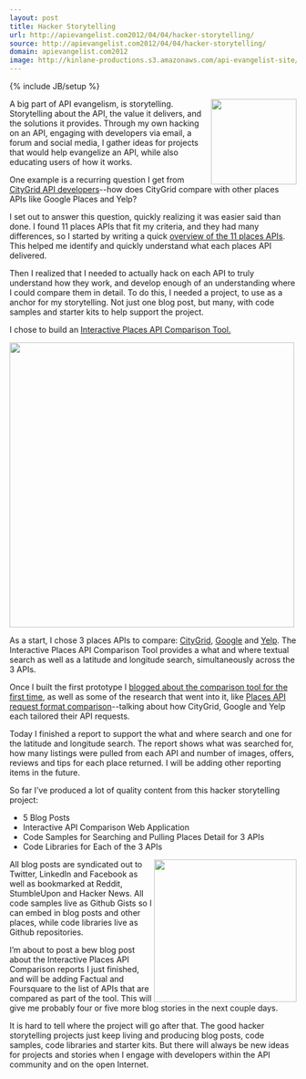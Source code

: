 ```yaml
---
layout: post
title: Hacker Storytelling
url: http://apievangelist.com2012/04/04/hacker-storytelling/
source: http://apievangelist.com2012/04/04/hacker-storytelling/
domain: apievangelist.com2012
image: http://kinlane-productions.s3.amazonaws.com/api-evangelist-site/blog/ada-the-enchantress-of-numbers.jpg
---
```

{% include JB/setup %}<p>
     <a href="http://kinlane-productions.s3.amazonaws.com/api-evangelist/hacker-storytelling/ada-the-enchantress-of-numbers.jpg" target="_blank"><img src="http://kinlane-productions.s3.amazonaws.com/api-evangelist/hacker-storytelling/ada-the-enchantress-of-numbers.jpg"  width="150" align="right" /></a>
</p>
<p>
     A big part of API evangelism, is storytelling. Storytelling about the API, the value it delivers, and the solutions it provides. Through my own hacking on an API, engaging with developers via email, a forum and social media, I gather ideas for projects that would help evangelize an API, while also educating users of how it works.
</p>
<p>
     One example is a recurring question I get from <a title="CityGrid API Developers" href="http://developer.citygridmedia.com/">CityGrid API developers</a>--how does CityGrid compare with other places APIs like Google Places and Yelp?
</p>
<p>
     I set out to answer this question, quickly realizing it was easier said than done. I found 11 places APIs that fit my criteria, and they had many differences, so I started by writing a quick <a title="overview of the 11 places apis" href="http://www.citygridmedia.com/developer/blog/overview-of-11-places-data-apis/">overview of the 11 places APIs</a>. This helped me identify and quickly understand what each places API delivered.
</p>
<p>
     Then I realized that I needed to actually hack on each API to truly understand how they work, and develop enough of an understanding where I could compare them in detail. To do this, I needed a project, to use as a anchor for my storytelling. Not just one blog post, but many, with code samples and starter kits to help support the project.
</p>
<p>
     I chose to build an <a title="Interactive Places API Comparison Tool" href="http://places-comparison-v1.hyp3rl0cal.com/index.php">Interactive Places API Comparison Tool.</a>
</p>
<p>
     <a title="Interactive Places API Comparison Tool" href="http://places-comparison-v1.hyp3rl0cal.com/index.php"><img src="http://www.citygridmedia.com/developer/wp-content/uploads/2012/03/CityGrid-Google-Yelp-1024x189.png"  width="500" align="center" /></a>
</p>
<p>
     As a start, I chose 3 places APIs to compare: <a title="CityGrid" href="http://developer.citygridmedia.com/">CityGrid</a>, <a title="Google" href="https://developers.google.com/maps/documentation/places/">Google</a> and <a title="Yelp" href="http://www.yelp.com/developers/documentation/v2/overview">Yelp</a>. The Interactive Places API Comparison Tool provides a what and where textual search as well as a latitude and longitude search, simultaneously across the 3 APIs.
</p>
<p>
     Once I built the first prototype I <a href="http://www.citygridmedia.com/developer/blog/interactive-places-api-comparison-for-citygrid-google-and-yelp/">blogged about the comparison tool for the first time</a>, as well as some of the research that went into it, like <a title="places api comparison" href="http://www.citygridmedia.com/developer/blog/interactive-places-api-comparison-for-citygrid-google-and-yelp/">Places API request format comparison</a>--talking about how CityGrid, Google and Yelp each tailored their API requests.
</p>
<p>
     Today I finished a report to support the what and where search and one for the latitude and longitude search. The report shows what was searched for, how many listings were pulled from each API and number of images, offers, reviews and tips for each place returned. I will be adding other reporting items in the future.
</p>
<p>
     So far I’ve produced a lot of quality content from this hacker storytelling project:
</p>
<ul>
     <li>5 Blog Posts
     </li>
     <li>Interactive API Comparison Web Application
     </li>
     <li>Code Samples for Searching and Pulling Places Detail for 3 APIs
     </li>
     <li>Code Libraries for Each of the 3 APIs
     </li>
</ul>
<p>
     <img src="http://kinlane-productions.s3.amazonaws.com/api-evangelist/hacker-storytelling/Hyp3rL0cal-Interactive-Places-API-Comparison-Tool-Listing.png"  width="250" align="right" />
</p>
<p>
     All blog posts are syndicated out to Twitter, LinkedIn and Facebook as well as bookmarked at Reddit, StumbleUpon and Hacker News. All code samples live as Github Gists so I can embed in blog posts and other places, while code libraries live as Github repositories.
</p>
<p>
     I’m about to post a bew blog post about the Interactive Places API Comparison reports I just finished, and will be adding Factual and Foursquare to the list of APIs that are compared as part of the tool. This will give me probably four or five more blog stories in the next couple days.
</p>
<p>
     It is hard to tell where the project will go after that. The good hacker storytelling projects just keep living and producing blog posts, code samples, code libraries and starter kits. But there will always be new ideas for projects and stories when I engage with developers within the API community and on the open Internet.
</p>
